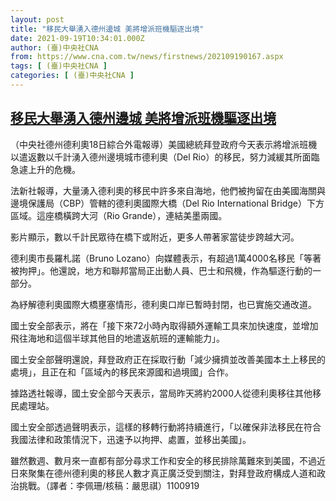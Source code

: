 ```yaml
---
layout: post
title: "移民大舉湧入德州邊城 美將增派班機驅逐出境"
date: 2021-09-19T10:34:01.000Z
author: (臺)中央社CNA
from: https://www.cna.com.tw/news/firstnews/202109190167.aspx
tags: [ (臺)中央社CNA ]
categories: [ (臺)中央社CNA ]
---
```

<!--1632047641000-->
[移民大舉湧入德州邊城 美將增派班機驅逐出境](https://www.cna.com.tw/news/firstnews/202109190167.aspx)
------

<div>
<div></div><div class="paragraph"><p>（中央社德州德利奧18日綜合外電報導）美國總統拜登政府今天表示將增派班機以遣返數以千計湧入德州邊境城市德利奧（Del Rio）的移民，努力減緩其所面臨急遽上升的危機。</p><p>法新社報導，大量湧入德利奧的移民中許多來自海地，他們被拘留在由美國海關與邊境保護局（CBP）管轄的德利奧國際大橋（Del Rio International Bridge）下方區域。這座橋橫跨大河（Rio Grande），連結美墨兩國。</p><p>影片顯示，數以千計民眾待在橋下或附近，更多人帶著家當徒步跨越大河。</p><p>德利奧市長羅札諾（Bruno Lozano）向媒體表示，有超過1萬4000名移民「等著被拘押」。他還說，地方和聯邦當局正出動人員、巴士和飛機，作為驅逐行動的一部分。</p><p>為紓解德利奧國際大橋壅塞情形，德利奧口岸已暫時封閉，也已實施交通改道。</p><p>國土安全部表示，將在「接下來72小時內取得額外運輸工具來加快速度，並增加飛往海地和這個半球其他目的地遣返航班的運輸能力」。</p><p>國土安全部聲明還說，拜登政府正在採取行動「減少擁擠並改善美國本土上移民的處境」，且正在和「區域內的移民來源國和過境國」合作。</p><p>據路透社報導，國土安全部今天表示，當局昨天將約2000人從德利奧移往其他移民處理站。</p><p>國土安全部透過聲明表示，這樣的移轉行動將持續進行，「以確保非法移民在符合我國法律和政策情況下，迅速予以拘押、處置，並移出美國」。</p><p>雖然數週、數月來一直都有部分尋求工作和安全的移民排除萬難來到美國，不過近日來聚集在德州德利奧的移民人數才真正廣泛受到關注，對拜登政府構成人道和政治挑戰。（譯者：李佩珊/核稿：嚴思祺）1100919</p></div>
</div>
